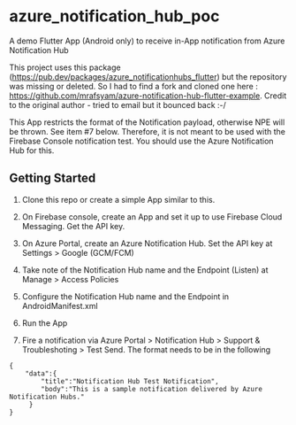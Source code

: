 # azure_notification_hub_poc

A demo Flutter App (Android only) to receive in-App notification from Azure Notification Hub

This project uses this package (https://pub.dev/packages/azure_notificationhubs_flutter) but the repository was missing or deleted. 
So I had to find a fork and cloned one here : https://github.com/mrafsyam/azure-notification-hub-flutter-example. Credit to the original author - tried to email but it bounced back :-/

This App restricts the format of the Notification payload, otherwise NPE will be thrown. See item #7 below.
Therefore, it is not meant to be used with the Firebase Console notification test.
You should use the Azure Notification Hub for this.

## Getting Started

1. Clone this repo or create a simple App similar to this.

2. On Firebase console, create an App and set it up to use Firebase Cloud Messaging. Get the API key.

3. On Azure Portal, create an Azure Notification Hub. Set the API key at Settings > Google (GCM/FCM)

4. Take note of the Notification Hub name and the Endpoint (Listen) at Manage > Access Policies 

5. Configure the Notification Hub name and the Endpoint in AndroidManifest.xml

6. Run the App

7. Fire a notification via Azure Portal > Notification Hub > Support & Troubleshoting > Test Send.
The format needs to be in the following 
```
{
    "data":{
        "title":"Notification Hub Test Notification",
        "body":"This is a sample notification delivered by Azure Notification Hubs."
     }
}
```
